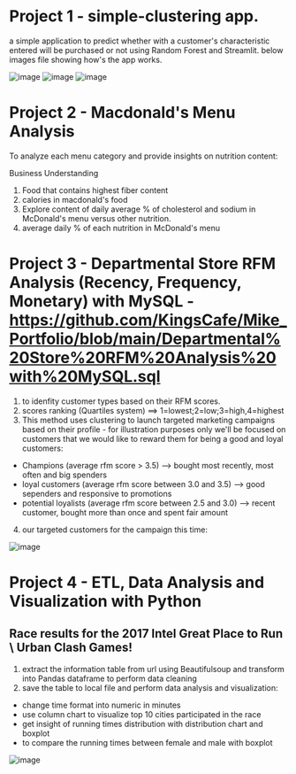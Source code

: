 # Project 1 - simple-clustering app.
a simple application to predict whether with a customer's characteristic entered will be purchased or not using Random Forest and Streamlit.
below images file showing how's the app works.

![image](https://user-images.githubusercontent.com/68422474/118744373-d72b4e00-b886-11eb-922e-211411e2056c.png)
![image](https://user-images.githubusercontent.com/68422474/118744418-e6120080-b886-11eb-96df-b65e5633fd9d.png)
![image](https://user-images.githubusercontent.com/68422474/118744458-f629e000-b886-11eb-9e9f-0a19c5185de3.png)


# Project 2 - Macdonald's Menu Analysis
To analyze each menu category and provide insights on nutrition content:

Business Understanding
1. Food that contains highest fiber content
2. calories in macdonald's food
3. Explore content of daily average % of cholesterol and sodium in McDonald's menu versus other nutrition.
4. average daily % of each nutrition in McDonald's menu

# Project 3 - Departmental Store RFM Analysis (Recency, Frequency, Monetary) with MySQL - https://github.com/KingsCafe/Mike_Portfolio/blob/main/Departmental%20Store%20RFM%20Analysis%20with%20MySQL.sql
1. to idenfity customer types based on their RFM scores.
2. scores ranking (Quartiles system) ==> 1=lowest;2=low;3=high,4=highest
3. This method uses clustering to launch targeted marketing campaigns based on their profile - for illustration purposes only we'll be focused on customers that we would like to reward them for being a good and loyal customers:
- Champions (average rfm score > 3.5) --> bought most recently, most often and big spenders
- loyal customers (average rfm score between 3.0 and 3.5) --> good sependers and responsive to promotions
- potential loyalists (average rfm score between 2.5 and 3.0) --> recent customer, bought more than once and spent fair amount
4. our targeted customers for the campaign this time:

![image](https://user-images.githubusercontent.com/68422474/124690131-4d097880-df0c-11eb-86e8-83a6c61bd23a.png)

# Project 4 - ETL, Data Analysis and Visualization with Python
## Race results for the 2017 Intel Great Place to Run \ Urban Clash Games!
1. extract the information table from url using Beautifulsoup and transform into Pandas dataframe to perform data cleaning
2. save the table to local file and perform data analysis and visualization:
- change time format into numeric in minutes
- use column chart to visualize top 10 cities participated in the race
- get insight of running times distribution with distribution chart and boxplot
- to compare the running times between female and male with boxplot

![image](https://user-images.githubusercontent.com/68422474/126177849-ee416c1d-fbdd-48c3-9c02-1fe8cc4f3406.png)

